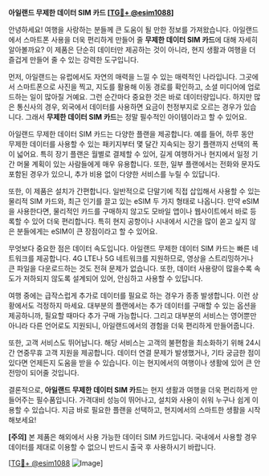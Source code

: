 **아일랜드 무제한 데이터 SIM 카드 [[TG💪+ @esim1088](https://t.me/s/esim1088)]**

안녕하세요! 여행을 사랑하는 분들께 큰 도움이 될 만한 정보를 가져왔습니다. 아일랜드에서 스마트폰 사용을 더욱 편리하게 만들어 줄 **무제한 데이터 SIM 카드**에 대해 자세히 알아볼까요? 이 제품은 단순히 데이터만 제공하는 것이 아니라, 현지 생활과 여행을 더 즐겁게 만들어 줄 수 있는 강력한 도구입니다.

먼저, 아일랜드는 유럽에서도 자연의 매력을 느낄 수 있는 매력적인 나라입니다. 그곳에서 스마트폰으로 사진을 찍고, 지도를 활용해 이동 경로를 확인하고, 소셜 미디어에 업로드하는 일이 많아질 거예요. 그런 순간마다 중요한 것은 바로 데이터량입니다. 하지만 많은 통신사의 경우, 외국에서 데이터를 사용하면 요금이 천정부지로 오르는 경우가 있습니다. 그래서 **무제한 데이터 SIM 카드**는 정말 필수적인 아이템이라고 할 수 있어요.

아일랜드 무제한 데이터 SIM 카드는 다양한 플랜을 제공합니다. 예를 들어, 하루 동안 무제한 데이터를 사용할 수 있는 패키지부터 몇 달간 지속되는 장기 플랜까지 선택의 폭이 넓어요. 특히 장기 플랜은 월별로 결제할 수 있어, 길게 여행하거나 현지에서 일정 기간 머물 계획이 있는 사람들에게 매우 유용합니다. 또한, 일부 플랜에서는 전화와 문자도 포함된 경우가 있으니, 추가 비용 없이 다양한 서비스를 누릴 수 있답니다.

또한, 이 제품은 설치가 간편합니다. 일반적으로 단말기에 직접 삽입해서 사용할 수 있는 물리적 SIM 카드와, 최근 인기를 끌고 있는 eSIM 두 가지 형태로 나옵니다. 만약 eSIM을 사용한다면, 물리적인 카드를 구매하지 않고도 모바일 앱이나 웹사이트에서 바로 등록할 수 있어 더욱 편리합니다. 특히 현지 공항이나 시내에서 시간을 많이 쏟고 싶지 않은 분들에게는 eSIM이 큰 장점이라고 할 수 있어요.

무엇보다 중요한 점은 데이터 속도입니다. 아일랜드 무제한 데이터 SIM 카드는 빠른 네트워크를 제공합니다. 4G LTE나 5G 네트워크를 지원하므로, 영상을 스트리밍하거나 큰 파일을 다운로드하는 것도 전혀 문제가 없습니다. 또한, 데이터 사용량이 많을수록 속도가 저하되지 않도록 설계되어 있어, 안심하고 사용할 수 있답니다.

여행 중에는 급작스럽게 추가로 데이터를 필요로 하는 경우가 종종 발생합니다. 이런 상황에서도 걱정하지 마세요. 대부분의 플랜에서는 추가 데이터를 구매할 수 있는 옵션을 제공하니까, 필요할 때마다 추가 구매 가능합니다. 그리고 대부분의 서비스는 영어뿐만 아니라 다른 언어로도 지원되니, 아일랜드에서의 경험을 더욱 편리하게 만들어줍니다.

또한, 고객 서비스도 뛰어납니다. 해당 서비스는 고객의 불편함을 최소화하기 위해 24시간 연중무휴 고객 지원을 제공합니다. 데이터 연결 문제가 발생했거나, 기타 궁금한 점이 있다면 언제든지 도움을 받을 수 있습니다. 이는 현지에서의 여행이나 생활에 있어 큰 안전망이 되어줄 것입니다.

결론적으로, **아일랜드 무제한 데이터 SIM 카드**는 현지 생활과 여행을 더욱 편리하게 만들어주는 필수품입니다. 가격대비 성능이 뛰어나고, 설치와 사용이 쉬워 누구나 쉽게 이용할 수 있습니다. 지금 바로 필요한 플랜을 선택하고, 현지에서의 스마트한 생활을 시작해보세요!

**[주의]** 본 제품은 해외에서 사용 가능한 데이터 SIM 카드입니다. 국내에서 사용할 경우 데이터를 제대로 이용할 수 없으니 반드시 출국 후 사용하시기 바랍니다. 

[[TG💪+ @esim1088](https://t.me/s/esim1088) ![Image](https://i.postimg.cc/Y0z9fWf4/image.png)]